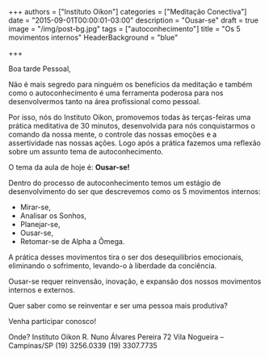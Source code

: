 +++
authors = ["Instituto Oikon"]
categories = ["Meditação Conectiva"]
date = "2015-09-01T00:00:01-03:00"
description = "Ousar-se"
draft = true
image = "/img/post-bg.jpg"
tags = ["autoconhecimento"]
title = "Os 5 movimentos internos"
  HeaderBackground = "blue"

+++

Boa tarde Pessoal,


Não é mais segredo para ninguém os benefícios da meditação e também como o autoconhecimento é uma ferramenta poderosa para nos desenvolvermos tanto na área profissional como pessoal.

Por isso, nós do Instituto Oikon, promovemos todas às terças-feiras uma prática meditativa de 30 minutos, desenvolvida para nós conquistarmos o comando da nossa mente, o controle das nossas emoções e a assertividade nas nossas ações. Logo após a prática fazemos uma reflexão sobre um assunto tema de autoconhecimento.

O tema da aula de hoje é: **Ousar-se!**

Dentro do processo de autoconhecimento temos um estágio de desenvolvimento do ser que descrevemos como os 5 movimentos internos:

- Mirar-se,
- Analisar os Sonhos,
- Planejar-se,
- Ousar-se,
- Retomar-se de Alpha a Ômega.


A prática desses movimentos tira o ser dos desequilíbrios emocionais, eliminando o sofrimento, levando-o à liberdade da conciência.

Ousar-se requer reinvensão, inovação, e expansão dos nossos movimentos internos e externos.


Quer saber como se reinventar e ser uma pessoa mais produtiva?

Venha participar conosco!

Onde?
Instituto Oikon
R. Nuno Álvares Pereira 72
Vila Nogueira – Campinas/SP
(19) 3256.0339
(19) 3307.7735
